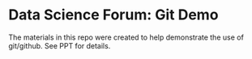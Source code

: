 # Data Science Forum: Git Demo

The materials in this repo were created to help demonstrate the use of git/github. See PPT for details.
